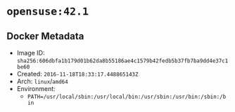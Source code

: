 # `opensuse:42.1`

## Docker Metadata

- Image ID: `sha256:606dbfa1b179d01b62da8b55186ae4c1579b42fedb5b37fb7ba9dd4e37c1be60`
- Created: `2016-11-18T18:33:17.448865143Z`
- Arch: `linux`/`amd64`
- Environment:
  - `PATH=/usr/local/sbin:/usr/local/bin:/usr/sbin:/usr/bin:/sbin:/bin`
